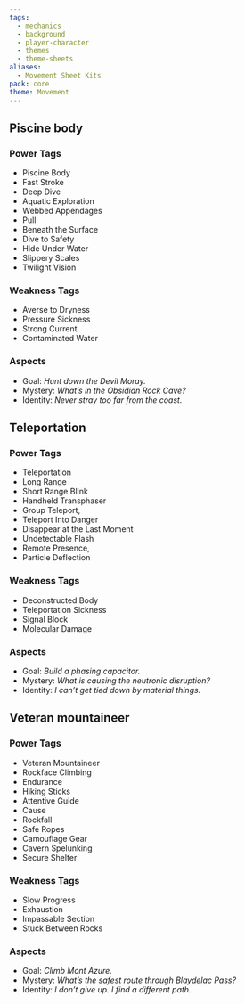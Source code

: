 ```yaml
---
tags:
  - mechanics
  - background
  - player-character
  - themes
  - theme-sheets
aliases:
  - Movement Sheet Kits
pack: core
theme: Movement
---
```



## Piscine body
### Power Tags
- Piscine Body
- Fast Stroke
- Deep Dive
- Aquatic Exploration
- Webbed Appendages
- Pull
- Beneath the Surface
- Dive to Safety
- Hide Under Water
- Slippery Scales
- Twilight Vision

### Weakness Tags
- Averse to Dryness
- Pressure Sickness
- Strong Current
- Contaminated Water

### Aspects
- Goal: *Hunt down the Devil Moray.*
- Mystery: *What’s in the Obsidian Rock Cave?*
- Identity: *Never stray too far from the coast.*

## Teleportation
### Power Tags
- Teleportation
- Long Range
- Short Range Blink
- Handheld Transphaser
- Group Teleport,
- Teleport Into Danger
- Disappear at the Last Moment
- Undetectable Flash
- Remote Presence,
- Particle Deflection

### Weakness Tags
- Deconstructed Body
- Teleportation Sickness
- Signal Block
- Molecular Damage

### Aspects
- Goal: *Build a phasing capacitor.*
- Mystery: *What is causing the neutronic disruption?*
- Identity: *I can’t get tied down by material things.*

## Veteran mountaineer
### Power Tags
- Veteran Mountaineer
- Rockface Climbing
- Endurance
- Hiking Sticks
- Attentive Guide
- Cause
- Rockfall
- Safe Ropes
- Camouflage Gear
- Cavern Spelunking
- Secure Shelter

### Weakness Tags
- Slow Progress
- Exhaustion
- Impassable Section
- Stuck Between Rocks

### Aspects
- Goal: *Climb Mont Azure.*
- Mystery: *What’s the safest route through Blaydelac Pass?*
- Identity: *I don’t give up. I find a different path.*
